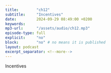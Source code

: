 ```yaml
---
title:        "ch12"
subtitle:     "Incentives"
date:         2024-09-29 08:49:00 +0200
keywords:
mp3-url:      "/assets/audio/ch12.mp3"
episode-type: full
explicit:     "no"
block:        "no" # no means it is published
layout: podcast
excerpt_separator: <!--more-->
---
```

Incentives
